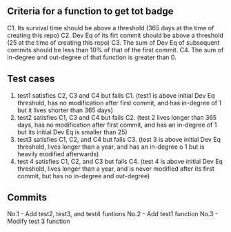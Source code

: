 

## Criteria for a function to get tot badge

C1. Its survival time should be above a threshold (365 days at the time of creating this repo)
C2. Dev Eq of its firt commit should be above a threshold (25 at the time of creating this repo)
C3. The sum of Dev Eq of subsequent commits should be less than 10% of that of the first commit.
C4. The sum of in-degree and out-degree of that function is greater than 0.

## Test cases

1. test1 satisfies C2, C3 and C4 but fails C1. (test1 is above initial Dev Eq threshold, has no modification after first commit, and has in-degree of 1 but it lives shorter than 365 days)
2. test2 satisfies C1, C3 and C4 but fails C2. (test 2 lives longer than 365 days, has no modification after first commit, and has an in-degree of 1 but its initial Dev Eq is smaller than 25)
3. test3 satisfies C1, C2, and C4 but fails C3. (test 3 is above initial Dev Eq threshold, lives longer than a year, and has an in-degree o 1 but is heavily modified afterwards)
4. test 4 satisfies C1, C2, and C3 but fails C4. (test 4 is above initial Dev Eq threshold, lives longer than a year, and is never modified after its first commit, but has no in-degree and out-degree)

## Commits

No.1 - Add test2, test3, and test4 funtions
No.2 - Add test1 function
No.3 - Modify test 3 function
